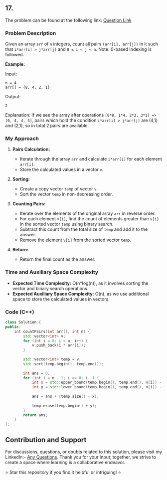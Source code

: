 ## 17. 

The problem can be found at the following link: [Question Link](https://www.geeksforgeeks.org/problems/count-pairs-in-an-array4145/1)

### Problem Description

Given an array `arr` of `n` integers, count all pairs `(arr[i], arr[j])` in it such that `i*arr[i] > j*arr[j]` and `0 ≤ i < j < n`. Note: 0-based Indexing is followed.

**Example:**

Input:
```
n = 4
arr[] = {8, 4, 2, 1}
```
Output:
```
2
```
Explanation:
If we see the array after operations `[0*8, 1*4, 2*2, 3*1] => [0, 4, 4, 3]`, pairs which hold the condition `i*arr[i] > j*arr[j]` are (4,1) and (2,1), so in total 2 pairs are available.

### My Approach

1. **Pairs Calculation:**
   - Iterate through the array `arr` and calculate `i*arr[i]` for each element `arr[i]`.
   - Store the calculated values in a vector `v`.

2. **Sorting:**
   - Create a copy vector `temp` of vector `v`.
   - Sort the vector `temp` in non-decreasing order.

3. **Counting Pairs:**
   - Iterate over the elements of the original array `arr` in reverse order.
   - For each element `v[i]`, find the count of elements greater than `v[i]` in the sorted vector `temp` using binary search.
   - Subtract this count from the total size of `temp` and add it to the answer.
   - Remove the element `v[i]` from the sorted vector `temp`.

4. **Return:**
   - Return the final count as the answer.

### Time and Auxiliary Space Complexity

- **Expected Time Complexity:** O(n*log(n)), as it involves sorting the vector and binary search operations.
- **Expected Auxiliary Space Complexity:** O(n), as we use additional space to store the calculated values in vectors.

### Code (C++)

```cpp
class Solution {
public:
    int countPairs(int arr[], int n) {
        std::vector<int> v;
        for (int i = 0; i < n; i++) {
            v.push_back(i * arr[i]);
        }
        
        std::vector<int> temp = v;
        std::sort(temp.begin(), temp.end());
        
        int ans = 0;
        for (int i = n - 1; i >= 0; i--) {
            int x = std::upper_bound(temp.begin(), temp.end(), v[i]) - temp.begin();
            int y = std::lower_bound(temp.begin(), temp.end(), v[i]) - temp.begin();
            
            ans = ans + (temp.size() - x);
            
            temp.erase(temp.begin() + y);
        }
        return ans;
    }
};
```

## Contribution and Support

For discussions, questions, or doubts related to this solution, please visit my LinkedIn:- [Any Questions](https://www.linkedin.com/in/het-patel-8b110525a/).
Thank you for your input; together, we strive to create a space where learning is a collaborative endeavor.

⭐ Star this repository if you find it helpful or intriguing! ⭐
